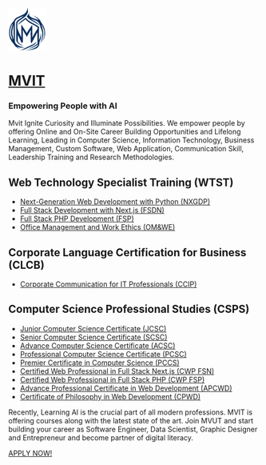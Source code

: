 <img src="mvut_flame.png" alt="Alt Text" width="75" >

# [MVIT](https://www.mvut.us/, "Empowering People with AI")

### Empowering People with AI
Mvit Ignite Curiosity and Illuminate Possibilities. We empower people by offering Online and On-Site Career Building Opportunities and Lifelong Learning, Leading in Computer Science, Information Technology, Business Management, Custom Software, Web Application, Communication Skill, Leadership Training and Research Methodologies.

## Web Technology Specialist Training (WTST)
- [Next-Generation Web Development with Python (NXGDP)](https://www.mvut.us/pages/study/programs/nxgd)
- [Full Stack Development with Next.js (FSDN)](https://www.mvut.us/pages/study/programs/fsdn)
- [Full Stack PHP Development (FSP)](https://www.mvut.us/pages/study/programs/php)
- [Office Management and Work Ethics (OM&WE)](https://www.mvut.us/pages/study/programs/omc)
## Corporate Language Certification for Business (CLCB)
- [Corporate Communication for IT Professionals (CCIP)](https://www.mvut.us/pages/study/programs/ccipc)
## Computer Science Professional Studies (CSPS)
- [Junior Computer Science Certificate (JCSC)](https://www.mvut.us/pages/study/programs/psc)
- [Senior Computer Science Certificate (SCSC)](https://www.mvut.us/pages/study/programs/esc)
- [Advance Computer Science Certificate (ACSC)](https://www.mvut.us/pages/study/programs/ssc)
- [Professional Computer Science Certificate (PCSC)](https://www.mvut.us/pages/study/programs/hssc)
- [Premier Certificate in Computer Science (PCCS)](https://www.mvut.us/pages/study/programs/bscs)
- [Certified Web Professional in Full Stack Next.js (CWP FSN)](https://www.mvut.us/pages/study/programs/pgdfsn)
- [Certified Web Professional in Full Stack PHP (CWP FSP)](https://www.mvut.us/pages/study/programs/pgdfsp)
- [Advance Professional Certificate in Web Development (APCWD)](https://www.mvut.us/pages/study/programs/msfsd)
- [Certificate of Philosophy in Web Development (CPWD)](https://www.mvut.us/pages/study/programs/phdfsd)

Recently, Learning AI is the crucial part of all modern professions. MVIT is offering courses along with the latest state of the art. Join MVUT and start building your career as Software Engineer, Data Scientist, Graphic Designer and Entrepreneur and become partner of digital literacy. 

[APPLY NOW!](https://www.mvut.us/pages/apply) 
